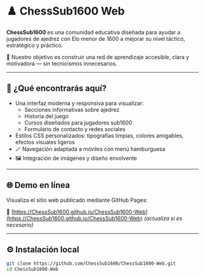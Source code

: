 # ♟️ ChessSub1600 Web

**ChessSub1600** es una comunidad educativa diseñada para ayudar a jugadores de ajedrez con Elo menor de 1600 a mejorar su nivel táctico, estratégico y práctico.

🎯 Nuestro objetivo es construir una red de aprendizaje accesible, clara y motivadora — sin tecnicismos innecesarios.

---

## 🧠 ¿Qué encontrarás aquí?

- Una interfaz moderna y responsiva para visualizar:
  - Secciones informativas sobre ajedrez
  - Historia del juego
  - Cursos diseñados para jugadores sub1600
  - Formulario de contacto y redes sociales
- Estilos CSS personalizados: tipografías limpias, colores amigables, efectos visuales ligeros
- 🪄 Navegación adaptada a móviles con menú hamburguesa
- 🖼️ Integración de imágenes y diseño envolvente

---

## 🌐 Demo en línea

Visualiza el sitio web publicado mediante GitHub Pages:

📌 [https://ChessSub1600.github.io/ChessSub1600-Web](https://ChessSub1600.github.io/ChessSub1600-Web) *(actualiza si es necesario)*

---

## ⚙️ Instalación local

```bash
git clone https://github.com/ChessSub1600/ChessSub1600-Web.git
cd ChessSub1600-Web
